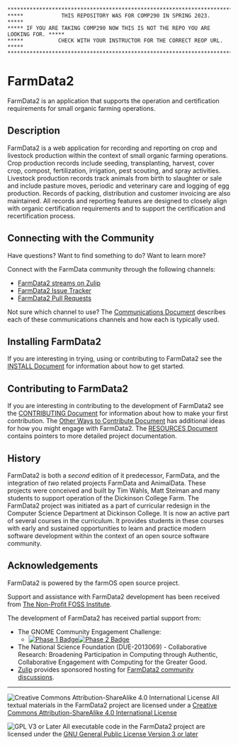 ```
***********************************************************************************
*****            THIS REPOSITORY WAS FOR COMP290 IN SPRING 2023.              *****
***** IF YOU ARE TAKING COMP290 NOW THIS IS NOT THE REPO YOU ARE LOOKING FOR. *****
*****           CHECK WITH YOUR INSTRUCTOR FOR THE CORRECT REOP URL.          *****
***********************************************************************************
```

# FarmData2 #

FarmData2 is an application that supports the operation and certification requirements for small organic farming operations.

## Description ##

FarmData2 is a web application for recording and reporting on crop and livestock production within the context of small organic farming operations.  Crop production records include seeding, transplanting, harvest, cover crop, compost, fertilization, irrigation, pest scouting, and spray activities.  Livestock production records track animals from birth to slaughter or sale and include pasture moves, periodic and veterinary care and logging of egg production.  Records of packing, distribution and customer invoicing are also maintained.  All records and reporting features are designed to closely align with organic certification requirements and to support the certification and recertification process.

## Connecting with the Community ##

Have questions? Want to find something to do? Want to learn more? 

Connect with the FarmData community through the following channels:
  - [FarmData2 streams on Zulip](https://farmdata2.zulipchat.com/)
  - [FarmData2 Issue Tracker](https://github.com/DickinsonCollege/FarmData2/issues)
  - [FarmData2 Pull Requests](https://github.com/DickinsonCollege/FarmData2/pulls)

Not sure which channel to use? The [Communications Document](docs/Communications.md) describes each of these communications channels and how each is typically used.

## Installing FarmData2 ##

If you are interesting in trying, using or contributing to FarmData2 see the [INSTALL Document](INSTALL.md) for information about how to get started.

## Contributing to FarmData2 ##

If you are interesting in contributing to the development of FarmData2 see the [CONTRIBUTING Document](CONTRIBUTING.md) for information about how to make your first contribution.  The [Other Ways to Contribute Document](docs/WaysToContribute.md) has additional ideas for how you might engage with FarmData2.  The [RESOURCES Document](RESOURCES.md) contains pointers to more detailed project documentation.

## History ##

FarmData2 is both a _second_ edition of it predecessor, FarmData, and the integration of _two_ related projects FarmData and AnimalData. These projects were conceived and built by Tim Wahls, Matt Steiman and many students to support operation of the Dickinson College Farm.  The FarmData2 project was initiated as a part of curricular redesign in the Computer Science Department at Dickinson College.  It is now an active part of several courses in the curriculum.  It provides students in these courses with early and sustained opportunities to learn and practice modern software development within the context of an open source software community.

## Acknowledgements ##

FarmData2 is powered by the farmOS open source project.

Support and assistance with FarmData2 development has been received from [The Non-Profit FOSS Institute](https://npfi.org/).

The development of FarmData2 has received partial support from:
* The GNOME Community Engagement Challenge:
  * [![Phase 1 Badge](media/GNOME-CEC-p1-small.png)](media/GNOME-CEC-p1.png)[![Phase 2 Badge](media/GNOME-CEC-p2-small.png)](media/GNOME-CEC-p2.png)    
* The National Science Foundation (DUE-2013069) - Collaborative Research: Broadening Participation in Computing through Authentic, Collaborative Engagement with Computing for the Greater Good.
* [Zulip](https://zulip.com) provides sponsored hosting for [FarmData2 community discussions](https://farmdata2.zulipchat.com/#narrow/stream/270883-general).

---

![Creative Commons Attribution-ShareAlike 4.0 International License](https://i.creativecommons.org/l/by-sa/4.0/88x31.png "Creative Commons License") All textual materials in the FarmData2 project are licensed under a [Creative Commons Attribution-ShareAlike 4.0 International License](http://creativecommons.org/licenses/by-sa/4.0/)

![GPL V3 or Later](https://www.gnu.org/graphics/gplv3-or-later-sm.png "GPL V3 or later") All executable code in the FarmData2 project are licensed under the [GNU General Public License Version 3 or later](https://www.gnu.org/licenses/gpl.txt)
